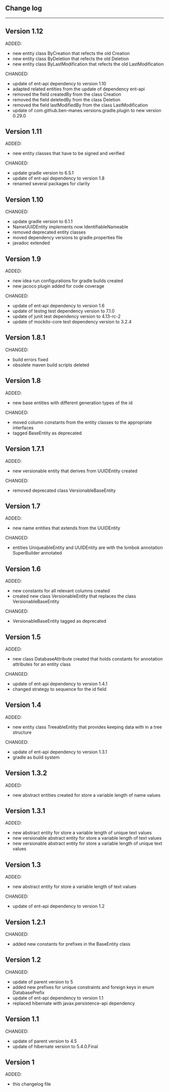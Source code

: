 ## Change log
----------------------

Version 1.12
-------------

ADDED:
 
- new entity class ByCreation that refects the old Creation
- new entity class ByDeletion that refects the old Deletion
- new entity class ByLastModification that refects the old LastModification

CHANGED:

- update of ent-api dependency to version 1.10
- adapted related entities from the update of dependency ent-api
- removed the field createdBy from the class Creation
- removed the field deletedBy from the class Deletion
- removed the field lastModifiedBy from the class LastModification
- update of com.github.ben-manes.versions.gradle.plugin to new version 0.29.0

Version 1.11
-------------

ADDED:
 
- new entity classes that have to be signed and verified

CHANGED:

- update gradle version to 6.5.1
- update of ent-api dependency to version 1.8
- renamed several packages for clarity

Version 1.10
-------------

CHANGED:

- update gradle version to 6.1.1
- NameUUIDEntity implements now IdentifiableNameable
- removed deprecated entity classes
- moved dependency versions to gradle.properties file
- javadoc extended

Version 1.9
-------------

ADDED:
 
- new idea run configurations for gradle builds created
- new jacoco plugin added for code coverage

CHANGED:

- update of ent-api dependency to version 1.6
- update of testng test dependency version to 7.1.0
- update of junit test dependency version to 4.13-rc-2
- update of mockito-core test dependency version to 3.2.4

Version 1.8.1
-------------

CHANGED:

- build errors fixed
- obsolete maven build scripts deleted

Version 1.8
-------------

ADDED:
 
- new base entities with different generation types of the id

CHANGED:

- moved column constants from the entity classes to the appropriate interfaces
- tagged BaseEntity as deprecated 

Version 1.7.1
-------------

ADDED:
 
- new versionable entity that derives from UUIDEntity created

CHANGED:

- removed deprecated class VersionableBaseEntity

Version 1.7
-------------

ADDED:
 
- new name entities that extends from the UUIDEntity

CHANGED:

- entities UniqueableEntity and UUIDEntity are with the lombok annotation SuperBuilder annotated

Version 1.6
-------------

ADDED:
 
- new constants for all relevant columns created
- created new class VersionableEntity that replaces the class VersionableBaseEntity

CHANGED:

- VersionableBaseEntity tagged as deprecated

Version 1.5
-------------

ADDED:
 
- new class DatabaseAttribute created that holds constants for annotation attributes for an entity class

CHANGED:

- update of ent-api dependency to version 1.4.1
- changed strategy to sequence for the id field

Version 1.4
-------------

ADDED:
 
- new entity class TreeableEntity that provides keeping data with in a tree structure

CHANGED:

- update of ent-api dependency to version 1.3.1
- gradle as build system

Version 1.3.2
-------------

ADDED:
 
- new abstract entities created for store a variable length of name values 

Version 1.3.1
-------------

ADDED:
 
- new abstract entity for store a variable length of unique text values 
- new versionable abstract entity for store a variable length of text values 
- new versionable abstract entity for store a variable length of unique text values 

Version 1.3
-------------

ADDED:
 
- new abstract entity for store a variable length of text values 

CHANGED:

- update of ent-api dependency to version 1.2

Version 1.2.1
-------------

CHANGED:

- added new constants for prefixes in the BaseEntity class

Version 1.2
-------------

CHANGED:

- update of parent version to 5
- added new prefixes for unique constraints and foreign keys in enum DatabasePrefix
- update of ent-api dependency to version 1.1
- replaced hibernate with javax.persistence-api dependency 

Version 1.1
-------------

CHANGED:

- update of parent version to 4.5
- update of hibernate version to 5.4.0.Final

Version 1
-------------

ADDED:
 
- this changelog file

